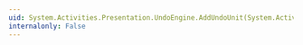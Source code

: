 ```yaml
---
uid: System.Activities.Presentation.UndoEngine.AddUndoUnit(System.Activities.Presentation.UndoUnit)
internalonly: False
---
```

